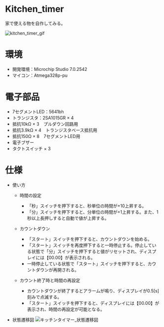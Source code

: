 # Kitchen_timer

家で使える物を自作してみる。

![kitchen_timer_gif](https://user-images.githubusercontent.com/61465092/114407941-e5c97a00-9be3-11eb-836f-a2ebd51548bf.gif)

# 環境
* 開発環境：Microchip Studio 7.0.2542
* マイコン：Atmega328p-pu

# 電子部品
* 7セグメントLED：5641bh
* トランジスタ：2SA1015GR × 4
* 抵抗10kΩ × 3　プルダウン回路用   
* 抵抗3.9kΩ × 4　トランジスタベース抵抗用
* 抵抗150Ω × 8　7セグメントLED用
* 電子ブザー
* タクトスイッチ × 3

# 仕様
* 使い方
  - 時間の設定
    - 「秒」スイッチを押下すると、秒単位の時間が+10上昇する。
    - 「分」スイッチを押下すると、分単位の時間が+1上昇する。また、1秒以上長押しすると自動で値が上昇する。

  - カウントダウン
    - 「スタート」スイッチを押下すると、カウントダウンを始める。
    - 「スタート」スイッチを再度押下すると一時停止する。停止している状態で「分」スイッチを押下すると値がリセットされ、ディスプレイには【00.00】が表示される。
    - 一時停止している状態で「スタート」スイッチを押下すると、カウントダウンが再開される。

  - カウント終了時と時間の再設定
    - カウントダウンが終了するとアラームが鳴り、ディスプレイが0.5[s]刻みで点滅する。
    - 「スタート」スイッチを押下すると、ディスプレイには【00.00】が表示され、時間の再設定が可能となる。

* 状態遷移図
![キッチンタイマー_状態遷移図](https://user-images.githubusercontent.com/61465092/114204646-64c87380-9994-11eb-8be5-661fe35e0df2.png)




